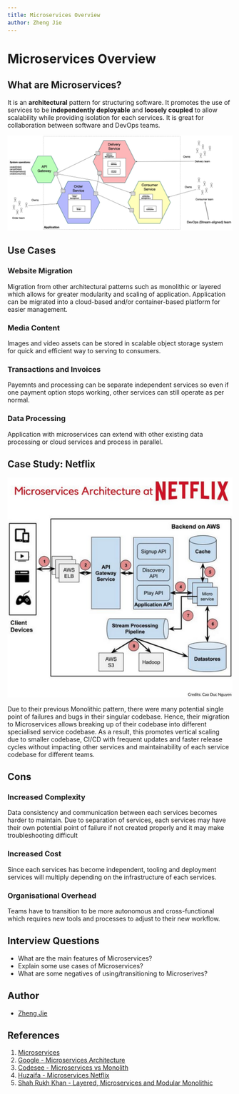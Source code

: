 ```yaml
---
title: Microservices Overview
author: Zheng Jie
---
```


# Microservices Overview

## What are Microservices?

It is an **architectural** pattern for structuring software. It promotes the use of services to be **independently deployable** and **loosely coupled** to allow scalability while providing isolation for each services. It is great for collaboration between software and DevOps teams.

![Example Microservices Structure](../../.gitbook/assets/software-architecture/micro-example.png)

## Use Cases

### Website Migration

Migration from other architectural patterns such as monolithic or layered which allows for greater modularity and scaling of application. Application can be migrated into a cloud-based and/or container-based platform for easier management.

### Media Content

Images and video assets can be stored in scalable object storage system for quick and efficient way to serving to consumers.

### Transactions and Invoices

Payemnts and processing can be separate independent services so even if one payment option stops working, other services can still operate as per normal.

### Data Processing

Application with microservices can extend with other existing data processing or cloud services and process in parallel.

## Case Study: Netflix

![Netflix Microservices Architecture](../../.gitbook/assets/software-architecture/netflix-microservices.png)

Due to their previous Monolithic pattern, there were many potential single point of failures and bugs in their singular codebase. Hence, their migration to Microservices allows breaking up of their codebase into different specialised service codebase. As a result, this promotes vertical scaling due to smaller codebase, CI/CD with frequent updates and faster release cycles without impacting other services and maintainability of each service codebase for different teams.

## Cons

### Increased Complexity

Data consistency and communication between each services becomes harder to maintain. Due to separation of services, each services may have their own potential point of failure if not created properly and it may make troubleshooting difficult

### Increased Cost

Since each services has become independent, tooling and deployment services will multiply depending on the infrastructure of each services.

### Organisational Overhead

Teams have to transition to be more autonomous and cross-functional which requires new tools and processes to adjust to their new workflow.

## Interview Questions

* What are the main features of Microservices?
* Explain some use cases of Microservices?
* What are some negatives of using/transitioning to Microserives?

## Author

- [Zheng Jie](https://github.com/Bread7)

## References

1. [Microservices](https://microservices.io/)
2. [Google - Microservices Architecture](https://cloud.google.com/learn/what-is-microservices-architecture#section-3)
3. [Codesee - Microservices vs Monolith](https://www.codesee.io/learning-center/microservices-vs-monolith)
4. [Huzaifa - Microservices Netflix](https://www.linkedin.com/pulse/monolithic-vs-microservices-architecture-case-study-netflix-asif/)
5. [Shah Rukh Khan - Layered, Microservices and Modular Monolithic](https://medium.com/@shahrukhkhan_7802/layered-microservices-and-modular-monolithic-454efda8b2df)
